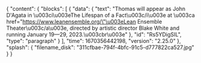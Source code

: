 {
  "content": {
    "blocks": [
      {
        "data": {
          "text": "Thomas will appear as John D'Agata in \u003ci\u003eThe Lifespan of a Fact\u003c/i\u003e at \u003ca href=\"https://www.leanensemble.org/\"\u003eLean Ensemble Theater\u003c/a\u003e, directed by artistic director Blake White and running January 19—29, 2023.\u003cbr\u003e"
        },
        "id": "Rs5YDigSIL",
        "type": "paragraph"
      }
    ],
    "time": 1670356442198,
    "version": "2.25.0"
  },
  "splash": {
    "filename_disk": "311cfbae-794f-4bfc-91c5-d777822ca527.jpg"
  }
}